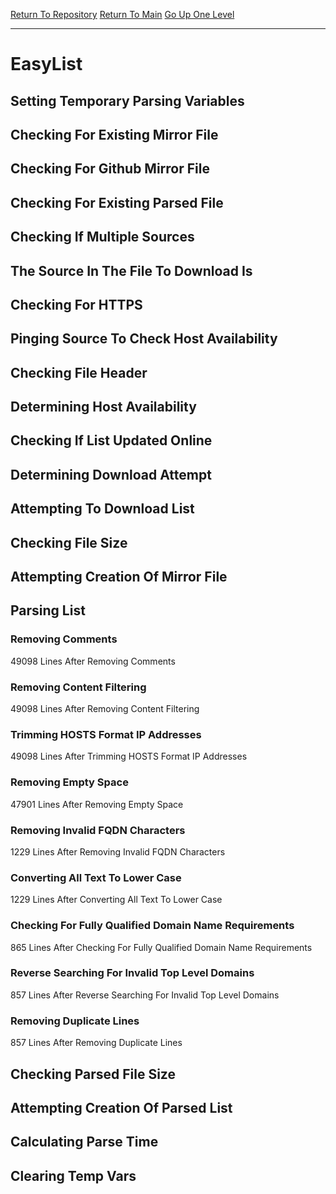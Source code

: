 [Return To Repository](https://github.com/deathbybandaid/piholeparser/)
[Return To Main](https://github.com/deathbybandaid/piholeparser/blob/master/RecentRunLogs/Mainlog.md)
[Go Up One Level](https://github.com/deathbybandaid/piholeparser/blob/master/RecentRunLogs/TopLevelScripts/30-Processing-External-Blacklists.md)
____________________________________
# EasyList
## Setting Temporary Parsing Variables
## Checking For Existing Mirror File
## Checking For Github Mirror File
## Checking For Existing Parsed File
## Checking If Multiple Sources
## The Source In The File To Download Is
## Checking For HTTPS
## Pinging Source To Check Host Availability
## Checking File Header
## Determining Host Availability
## Checking If List Updated Online
## Determining Download Attempt
## Attempting To Download List
## Checking File Size
## Attempting Creation Of Mirror File
## Parsing List
### Removing Comments
49098 Lines After Removing Comments
### Removing Content Filtering
49098 Lines After Removing Content Filtering
### Trimming HOSTS Format IP Addresses
49098 Lines After Trimming HOSTS Format IP Addresses
### Removing Empty Space
47901 Lines After Removing Empty Space
### Removing Invalid FQDN Characters
1229 Lines After Removing Invalid FQDN Characters
### Converting All Text To Lower Case
1229 Lines After Converting All Text To Lower Case
### Checking For Fully Qualified Domain Name Requirements
865 Lines After Checking For Fully Qualified Domain Name Requirements
### Reverse Searching For Invalid Top Level Domains
857 Lines After Reverse Searching For Invalid Top Level Domains
### Removing Duplicate Lines
857 Lines After Removing Duplicate Lines
## Checking Parsed File Size
## Attempting Creation Of Parsed List
## Calculating Parse Time
## Clearing Temp Vars
